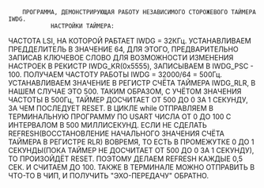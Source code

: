         ПРОГРАММА, ДЕМОНСТРИРУЮЩАЯ РАБОТУ НЕЗАВИСИМОГО СТОРОЖЕВОГО ТАЙМЕРА IWDG.
				НАСТРОЙКИ ТАЙМЕРА: 
ЧАСТОТА LSI, НА КОТОРОЙ РАБТАЕТ IWDG = 32КГц.
УСТАНАВЛИВАЕМ ПРЕДДЕЛИТЕЛЬ В ЗНАЧЕНИЕ 64, ДЛЯ ЭТОГО, ПРЕДВАРИТЕЛЬНО ЗАПИСАВ КЛЮЧЕВОЕ СЛОВО ДЛЯ ВОЗМОЖНОСТИ ИЗМЕНЕНИЯ
НАСТРОЕК В РЕКИСТР IWDG_KR(0х5555), ЗАПИСЫВАЕМ В IWDG_PSC - 100. ПОЛУЧАЕМ ЧАСТОТУ РАБОТЫ IWDG = 32000/64 = 500Гц.
УСТАНАВЛИВАЕМ ЗНАЧЕНИЕ В РЕГИСТР СЧЁТА ТАЙМЕРА IWDG_RLR, В НАШЕМ СЛУЧАЕ ЭТО 500. ТАКИМ ОБРАЗОМ, С УЧЁТОМ ЗНАЧЕНИЯ ЧАСТОТЫ
В 500Гц, ТАЙМЕР ДОСЧИТАЕТ ОТ 500 ДО 0 ЗА 1 СЕКУНДУ, ЗА ЧЕМ ПОСЛЕДУЕТ RESET.
В ЦИКЛЕ while ОТПРАВЛЯЕМ В ТЕРМИНАЛЬНУЮ ПРОГРАММУ ПО USART ЧИСЛА ОТ 0 ДО 100 С ИНТЕРВАЛОМ В 500 МИЛЛИСЕКУНД. 
ЕСЛИ НЕ СДЕЛАТЬ REFRESH(ВОССТАНОВЛЕНИЕ НАЧАЛЬНОГО ЗНАЧЕНИЯ СЧЁТА ТАЙМЕРА В РЕГИСТРЕ RLR) ВОВРЕМЯ, ТО ЕСТЬ В ПРОМЕЖУТКЕ
0 ДО 1 СЕКУНДЫ(ПОКА ТАЙМЕР НЕ ДОСЧИТАЕТ ОТ 500 ДО 0 ЗА 1 СЕКУНДУ), ТО ПРОИЗОЙДЁТ RESET. ПОЭТОМУ ДЕЛАЕМ REFRESH КАЖДЫЕ 0,5 СЕК.
И СЧИТАЕМ ДО 100. 
ТАКЖЕ В ТЕРМИНАЛЕ МОЖНО ОТПРАВИТЬ В ЧТО-ТО В ЧИП, И ПОЛУЧИТЬ "ЭХО-ПЕРЕДАЧУ" ОБРАТНО.
